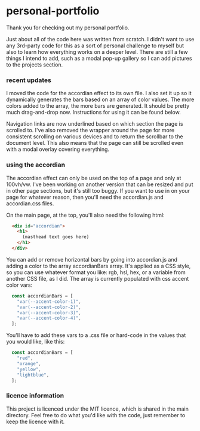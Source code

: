 # personal-portfolio

Thank you for checking out my personal portfolio.

Just about all of the code here was written from scratch. I didn't want to use any 3rd-party code for this as a sort of personal challenge to myself but also to learn how everything works on a deeper level. There are still a few things I intend to add, such as a modal pop-up gallery so I can add pictures to the projects section.

### recent updates

I moved the code for the accordian effect to its own file. I also set it up so it dynamically generates the bars based on an array of color values. The more colors added to the array, the more bars are generated. It should be pretty much drag-and-drop now. Instructions for using it can be found below.

Navigation links are now underlined based on which section the page is scrolled to. I've also removed the wrapper around the page for more consistent scrolling on various devices and to return the scrollbar to the document level. This also means that the page can still be scrolled even with a modal overlay covering everything.

### using the accordian

The accordian effect can only be used on the top of a page and only at 100vh/vw. I've been working on another version that can be resized and put in other page sections, but it's still too buggy. If you want to use in on your page for whatever reason, then you'll need the accordian.js and accordian.css files.

On the main page, at the top, you'll also need the following html:

```html
  <div id="accordian">
    <h1>
      (masthead text goes here)
    </h1>
  </div>
```

You can add or remove horizontal bars by going into accordian.js and adding a color to the array accordianBars array. It's applied as a CSS style, so you can use whatever format you like: rgb, hsl, hex, or a variable from another CSS file, as I did. The array is currently populated with css accent color vars:

```javascript
  const accordianBars = [
    "var(--accent-color-1)",
    "var(--accent-color-2)",
    "var(--accent-color-3)",
    "var(--accent-color-4)",
  ];
```
You'll have to add these vars to a .css file or hard-code in the values that you would like, like this:

```javascript
  const accordianBars = [
    "red",
    "orange",
    "yellow",
    "lightblue",
  ];
```

### licence information

This project is licenced under the MIT licence, which is shared in the main directory. Feel free to do what you'd like with the code, just remember to keep the licence with it.

